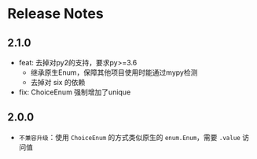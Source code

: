 # Release Notes

## 2.1.0
- feat: 去掉对py2的支持，要求py>=3.6
    - 继承原生Enum，保障其他项目使用时能通过mypy检测
    - 去掉对 six 的依赖
- fix: ChoiceEnum 强制增加了unique

## 2.0.0
- `不兼容升级`：使用 `ChoiceEnum` 的方式类似原生的 `enum.Enum`，需要 `.value` 访问值
